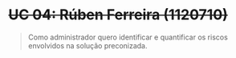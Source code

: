 # ~~UC 04: Rúben Ferreira (1120710)~~

> Como administrador quero identificar e quantificar os riscos envolvidos na
> solução preconizada.


